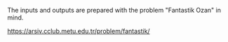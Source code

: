 The inputs and outputs are prepared with the problem "Fantastik Ozan" in mind. 

https://arsiv.cclub.metu.edu.tr/problem/fantastik/